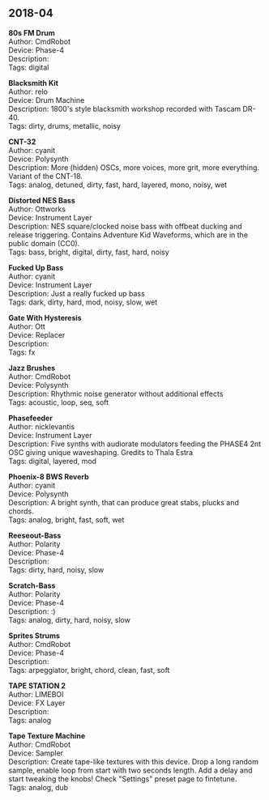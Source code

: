 ## 2018-04 ##

**80s FM Drum**  
Author: CmdRobot  
Device: Phase-4  
Description:   
Tags: digital  

**Blacksmith Kit**  
Author: relo  
Device: Drum Machine  
Description: 1800's style blacksmith workshop recorded with Tascam DR-40.  
Tags: dirty, drums, metallic, noisy  

**CNT-32**  
Author: cyanit  
Device: Polysynth  
Description: More (hidden) OSCs, more voices, more grit, more everything. Variant of the CNT-18.   
Tags: analog, detuned, dirty, fast, hard, layered, mono, noisy, wet  

**Distorted NES Bass**  
Author: Ottworks  
Device: Instrument Layer  
Description: NES square/clocked noise bass with offbeat ducking and release triggering. Contains Adventure Kid Waveforms, which are in the public domain (CC0).  
Tags: bass, bright, digital, dirty, fast, hard, noisy  

**Fucked Up Bass**  
Author: cyanit  
Device: Instrument Layer  
Description: Just a really fucked up bass  
Tags: dark, dirty, hard, mod, noisy, slow, wet  

**Gate With Hysteresis**  
Author: Ott  
Device: Replacer  
Description:   
Tags: fx  

**Jazz Brushes**  
Author: CmdRobot  
Device: Polysynth  
Description: Rhythmic noise generator without additional effects  
Tags: acoustic, loop, seq, soft  

**Phasefeeder**  
Author: nicklevantis  
Device: Instrument Layer  
Description: Five synths with audiorate modulators  feeding the PHASE4  2nt OSC giving unique waveshaping. Gredits to Thala Estra  
Tags: digital, layered, mod  

**Phoenix-8 BWS Reverb**  
Author: cyanit  
Device: Polysynth  
Description: A bright synth, that can produce great stabs, plucks and chords.   
Tags: analog, bright, fast, soft, wet  

**Reeseout-Bass**  
Author: Polarity  
Device: Phase-4  
Description:   
Tags: dirty, hard, noisy, slow  

**Scratch-Bass**  
Author: Polarity  
Device: Phase-4  
Description: :)  
Tags: analog, dirty, hard, noisy, slow  

**Sprites Strums**  
Author: CmdRobot  
Device: Phase-4  
Description:   
Tags: arpeggiator, bright, chord, clean, fast, soft  

**TAPE STATION 2**  
Author: LIMEBOI  
Device: FX Layer  
Description:   
Tags: analog  

**Tape Texture Machine**  
Author: CmdRobot  
Device: Sampler  
Description: Create tape-like textures with this device. Drop a long random sample, enable loop from start with two seconds length. Add a delay and start tweaking the knobs!
	Check "Settings" preset page to fintetune.  
Tags: analog, dub  

